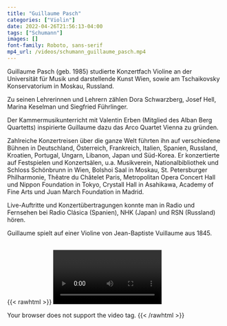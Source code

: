 ```yaml
---
title: "Guillaume Pasch"
categories: ["Violin"]
date: 2022-04-26T21:56:13-04:00
tags: ["Schumann"]
images: []
font-family: Roboto, sans-serif
mp4_url: /videos/schumann_guillaume_pasch.mp4
---
```


Guillaume Pasch (geb. 1985) studierte Konzertfach Violine an der Universität für Musik und darstellende Kunst Wien, sowie am Tschaikovsky Konservatorium in Moskau, Russland.

Zu seinen Lehrerinnen und Lehrern zählen Dora Schwarzberg, Josef Hell, Marina Keselman und Siegfried Führlinger.

Der Kammermusikunterricht mit Valentin Erben (Mitglied des Alban Berg Quartetts) inspirierte Guillaume dazu das Arco Quartet Vienna zu gründen.

Zahlreiche Konzertreisen über die ganze Welt führten ihn auf verschiedene Bühnen in Deutschland, Österreich, Frankreich, Italien, Spanien, Russland, Kroatien, Portugal, Ungarn, Libanon, Japan und Süd-Korea. Er konzertierte auf Festspielen und Konzertsälen, u.a. Musikverein, Nationalbibliothek und Schloss Schönbrunn in Wien, Bolshoi Saal in Moskau, St. Petersburger Philharmonie, Thêatre du Châtelet Paris, Metropolitan Opera Concert Hall und Nippon Foundation in Tokyo, Crystall Hall in Asahikawa, Academy of Fine Arts und Juan March Foundation in Madrid.

Live-Auftritte und Konzertübertragungen konnte man in Radio und Fernsehen bei Radio Clásica (Spanien), NHK (Japan) und RSN (Russland) hören.

Guillaume spielt auf einer Violine von Jean-Baptiste Vuillaume aus 1845.
<br>
<br>

{{< rawhtml >}}
<video width=50% controls autoplay>

<source src="/videos/schumann_guillaume_pasch.mp4" type="video/mp4">
Your browser does not support the video tag.
</video>
{{< /rawhtml >}}

<!-- {{< img-index "1" "Photo of XXX" >}} -->

<!-- {{< param "mp4_url" >}} -->
